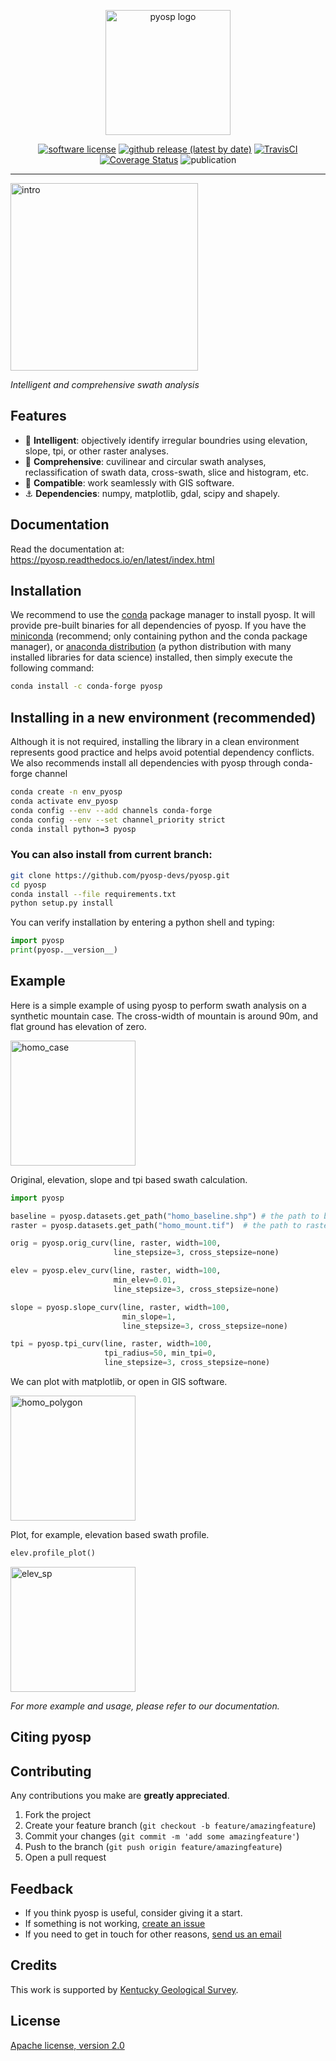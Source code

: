 <p align="center">
  <img alt="pyosp logo" src="https://i.imgur.com/vLPaRWY.png" height="200" /></p>
  <p align="center">
    <a href="/license"><img alt="software license" src="https://img.shields.io/github/license/yzh211/pyosp?style=flat-square"></a>
    <a href="/release"><img alt="github release (latest by date)" src="https://img.shields.io/github/v/release/PyOSP-devs/PyOSP?style=flat-square"></a>
    <a href="/build"><img alt="TravisCI" src="https://travis-ci.org/PyOSP-devs/PyOSP.svg?branch=master"></a>
    <a href='https://coveralls.io/github/PyOSP-devs/PyOSP?branch=master'><img src='https://coveralls.io/repos/github/PyOSP-devs/PyOSP/badge.svg?branch=master' alt='Coverage Status' /></a>
    <img alt="publication" src="https://img.shields.io/badge/publication-geomorphology-blue?style=flat-square"></a>
  </p>
</p>

---

<p><img alt="intro" src="https://i.imgur.com/7jkyyog.gif" height="300"/></p>

_Intelligent and comprehensive swath analysis_

## Features

- :gem: **Intelligent**: objectively identify irregular boundries using elevation, slope, tpi, or other raster analyses.
- :milky_way: **Comprehensive**: cuvilinear and circular swath analyses, reclassification of swath data, cross-swath, slice and histogram, etc.  
- :two_women_holding_hands: **Compatible**: work seamlessly with GIS software.
- :anchor: **Dependencies**: numpy, matplotlib, gdal, scipy and shapely.

## Documentation
Read the documentation at: https://pyosp.readthedocs.io/en/latest/index.html

## Installation
We recommend to use the [conda](https://conda.io/en/latest/) package manager to install pyosp. It will provide pre-built binaries for all dependencies of pyosp. If you have the [miniconda](https://docs.conda.io/en/latest/miniconda.html) (recommend; only containing python and the conda package manager), or [anaconda distribution](https://www.anaconda.com/) (a python distribution with many installed libraries for data science) installed, then simply execute the following command:

```bash
conda install -c conda-forge pyosp 
```

## Installing in a new environment (recommended)

Although it is not required, installing the library in a clean environment represents
good practice and helps avoid potential dependency conflicts. We also recommends install
all dependencies with pyosp through conda-forge channel

```bash
conda create -n env_pyosp 
conda activate env_pyosp
conda config --env --add channels conda-forge
conda config --env --set channel_priority strict
conda install python=3 pyosp
```


### You can also install from current branch:

```bash
git clone https://github.com/pyosp-devs/pyosp.git
cd pyosp
conda install --file requirements.txt
python setup.py install
```

You can verify installation by entering a python shell and typing:

```python
import pyosp
print(pyosp.__version__)
```

## Example
Here is a simple example of using pyosp to perform swath analysis on a synthetic mountain case. The cross-width of mountain is around 90m, and flat ground has elevation of zero.

<p><img alt="homo_case" src="https://i.imgur.com/nSFSqxo.png" height="200"/></p>

Original, elevation, slope and tpi based swath calculation.

```python
import pyosp

baseline = pyosp.datasets.get_path("homo_baseline.shp") # the path to baseline shapefile
raster = pyosp.datasets.get_path("homo_mount.tif")  # the path to raster file

orig = pyosp.orig_curv(line, raster, width=100,
                       line_stepsize=3, cross_stepsize=none)

elev = pyosp.elev_curv(line, raster, width=100,
                       min_elev=0.01,
                       line_stepsize=3, cross_stepsize=none)

slope = pyosp.slope_curv(line, raster, width=100,
                         min_slope=1,
                         line_stepsize=3, cross_stepsize=none)

tpi = pyosp.tpi_curv(line, raster, width=100,
                     tpi_radius=50, min_tpi=0,
                     line_stepsize=3, cross_stepsize=none)
```

We can plot with matplotlib, or open in GIS software.

<p><img alt="homo_polygon" src="https://i.imgur.com/nLgQEsJ.jpg" height="200"/></p>

Plot, for example, elevation based swath profile.

```python
elev.profile_plot()
```

<img alt="elev_sp" src="https://i.imgur.com/0taXAhF.jpg.jpg" height="200"/></p>

_For more example and usage, please refer to our documentation._

## Citing pyosp

## Contributing

Any contributions you make are **greatly appreciated**.

1. Fork the project
2. Create your feature branch (`git checkout -b feature/amazingfeature`)
3. Commit your changes (`git commit -m 'add some amazingfeature'`)
4. Push to the branch (`git push origin feature/amazingfeature`)
5. Open a pull request

## Feedback

- If you think pyosp is useful, consider giving it a start.
- If something is not working, [create an issue](https://github.com/pyosp-devs/pyosp/issues/new)
- If you need to get in touch for other reasons, [send us an email](yichuan211@gmail.com)

## Credits
This work is supported by [Kentucky Geological Survey](https://www.uky.edu/kgs/).

## License
[Apache license, version 2.0](https://github.com/pyosp-devs/pyosp/blob/master/license)
